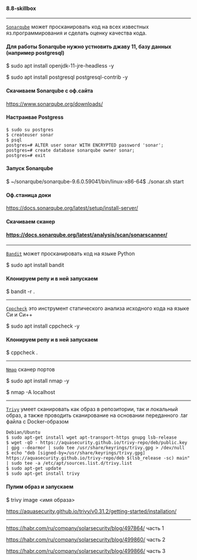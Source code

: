 #### 8.8-skillbox

-----------------------------------------------------------
<ins>`Sonarqube`</ins> может просканировать код на всех известных яз.программирования и сделать оценку качества кода.

#### Для работы Sonarqube нужно устновить джаву 11, базу данных (например postgresql)
$ sudo apt install openjdk-11-jre-headless -y

$ sudo apt install postgresql postgresql-contrib -y

#### Скачиваем Sonarqube c оф.сайта
https://www.sonarqube.org/downloads/

#### Настраивае Postgress
```
$ sudo su postgres
$ createuser sonar
$ psql
postgres=# ALTER user sonar WITH ENCRYPTED password 'sonar';
postgres=# create database sonarqube owner sonar;
postgres=# exit
```

#### Запуск Sonarqube
$ ~/sonarqube/sonarqube-9.6.0.59041/bin/linux-x86-64$ ./sonar.sh start

#### Оф.станица доки 
https://docs.sonarqube.org/latest/setup/install-server/

#### Скачиваем сканер
#### https://docs.sonarqube.org/latest/analysis/scan/sonarscanner/

-------------------------------------------------------------------

<ins>`Bandit`</ins> может просканировать код на языке Python

$ sudo apt install bandit

#### Клонируем репу и в ней запускаем
$ bandit -r .

--------------------------------------------------------------------
<ins>`Cppcheck`</ins> это инструмент статического анализа исходного кода на языке Си и Си++

$ sudo apt install cppcheck -y

#### Клонируем репу и в ней запускаем
$ cppcheck .

--------------------------------------------------------------------
<ins>`Nmap`</ins> сканер портов

$ sudo apt install nmap -y

$ nmap -A localhost

---------------------------------------------------------------------
<ins>`Trivy`</ins> умеет сканировать как образ в репозитории, так и локальный образ, а также проводить сканирование на основании переданного .tar файла с Docker-образом

```
Debian/Ubuntu
$ sudo apt-get install wget apt-transport-https gnupg lsb-release
$ wget -qO - https://aquasecurity.github.io/trivy-repo/deb/public.key | gpg --dearmor | sudo tee /usr/share/keyrings/trivy.gpg > /dev/null
$ echo "deb [signed-by=/usr/share/keyrings/trivy.gpg] https://aquasecurity.github.io/trivy-repo/deb $(lsb_release -sc) main" | sudo tee -a /etc/apt/sources.list.d/trivy.list
$ sudo apt-get update
$ sudo apt-get install trivy
```
#### Пулим образ и запускаем
$ trivy image <имя образа>

https://aquasecurity.github.io/trivy/v0.31.2/getting-started/installation/

----------------------------------------------------------------------


https://habr.com/ru/company/solarsecurity/blog/497864/   часть 1

https://habr.com/ru/company/solarsecurity/blog/499860/   часть 2

https://habr.com/ru/company/solarsecurity/blog/499866/   часть 3







